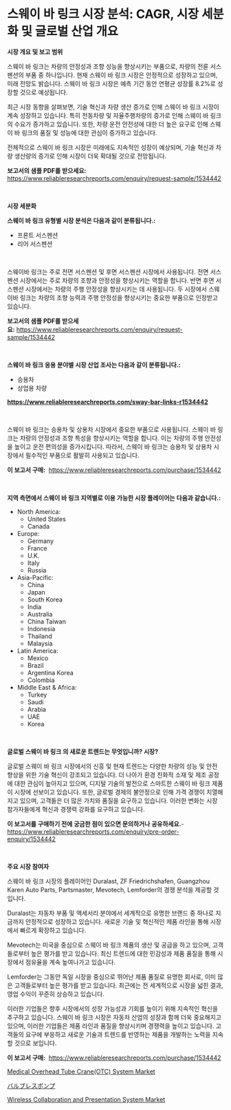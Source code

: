 <p><h1>스웨이 바 링크 시장 분석: CAGR, 시장 세분화 및 글로벌 산업 개요</h1></p><p><strong>시장 개요 및 보고 범위</strong></p>
<p><p>스웨이 바 링크는 차량의 안정성과 조향 성능을 향상시키는 부품으로, 차량의 전륜 서스펜션의 부품 중 하나입니다. 현재 스웨이 바 링크 시장은 안정적으로 성장하고 있으며, 미래 전망도 밝습니다. 스웨이 바 링크 시장은 예측 기간 동안 연평균 성장률 8.2%로 성장할 것으로 예상됩니다.</p><p>최근 시장 동향을 살펴보면, 기술 혁신과 차량 생산 증가로 인해 스웨이 바 링크 시장이 계속 성장하고 있습니다. 특히 전동차량 및 자율주행차량의 증가로 인해 스웨이 바 링크의 수요가 증가하고 있습니다. 또한, 차량 운전 안전성에 대한 더 높은 요구로 인해 스웨이 바 링크의 품질 및 성능에 대한 관심이 증가하고 있습니다.</p><p>전체적으로 스웨이 바 링크 시장은 미래에도 지속적인 성장이 예상되며, 기술 혁신과 차량 생산량의 증가로 인해 시장이 더욱 확대될 것으로 전망됩니다.</p></p>
<p><strong>보고서의 샘플 PDF를 받으세요:</strong> <a href="https://www.reliableresearchreports.com/enquiry/request-sample/1534442">https://www.reliableresearchreports.com/enquiry/request-sample/1534442</a></p>
<p>&nbsp;</p>
<p><strong>시장 세분화</strong></p>
<p><strong>스웨이 바 링크 유형별 시장 분석은 다음과 같이 분류됩니다.:</strong></p>
<p><ul><li>프론트 서스펜션</li><li>리어 서스펜션</li></ul></p>
<p>&nbsp;</p>
<p><p>스웨이바 링크는 주로 전면 서스펜션 및 후면 서스펜션 시장에서 사용됩니다. 전면 서스펜션 시장에서는 주로 차량의 조향과 안정성을 향상시키는 역할을 합니다. 반면 후면 서스펜션 시장에서는 차량의 주행 안정성을 향상시키는 데 사용됩니다. 두 시장에서 스웨이바 링크는 차량의 조향 능력과 주행 안정성을 향상시키는 중요한 부품으로 인정받고 있습니다.</p></p>
<p><strong>보고서의 샘플 PDF를 받으세요:</strong>&nbsp;<a href="https://www.reliableresearchreports.com/enquiry/request-sample/1534442">https://www.reliableresearchreports.com/enquiry/request-sample/1534442</a></p>
<p>&nbsp;</p>
<p><strong> 스웨이 바 링크 응용 분야별 시장 산업 조사는 다음과 같이 분류됩니다.:</strong></p>
<p><ul><li>승용차</li><li>상업용 차량</li></ul></p>
<p><strong><a href="https://www.reliableresearchreports.com/sway-bar-links-r1534442">https://www.reliableresearchreports.com/sway-bar-links-r1534442</a></strong></p>
<p>&nbsp;</p>
<p><p>스웨이 바 링크는 승용차 및 상용차 시장에서 중요한 부품으로 사용됩니다. 스웨이 바 링크는 차량의 안정성과 조향 특성을 향상시키는 역할을 합니다. 이는 차량의 주행 안전성을 높이고 운전 편의성을 증가시킵니다. 따라서, 스웨이 바 링크는 승용차 및 상용차 시장에서 필수적인 부품으로 활발히 사용되고 있습니다.</p></p>
<p><strong>이 보고서 구매:</strong>&nbsp; <a href="https://www.reliableresearchreports.com/purchase/1534442">https://www.reliableresearchreports.com/purchase/1534442</a></p>
<p>&nbsp;</p>
<p><strong>지역 측면에서 스웨이 바 링크 지역별로 이용 가능한 시장 플레이어는 다음과 같습니다.:</strong></p>
<p><ul>
    <li>
        North America:
        <ul>
            <li>United States</li>
            <li>Canada</li>
        </ul>
    </li>
    <li>
        Europe:
        <ul>
            <li>Germany</li>
            <li>France</li>
            <li>U.K.</li>
            <li>Italy</li>
            <li>Russia</li>
        </ul>
    </li>
    <li>
        Asia-Pacific:
        <ul>
            <li>China</li>
            <li>Japan</li>
            <li>South Korea</li>
            <li>India</li>
            <li>Australia</li>
            <li>China Taiwan</li>
            <li>Indonesia</li>
            <li>Thailand</li>
            <li>Malaysia</li>
        </ul>
    </li>
    <li>
        Latin America:
        <ul>
            <li>Mexico</li>
            <li>Brazil</li>
            <li>Argentina Korea</li>
            <li>Colombia</li>
        </ul>
    </li>
    <li>
        Middle East & Africa:
        <ul>
            <li>Turkey</li>
            <li>Saudi</li>
            <li>Arabia</li>
            <li>UAE</li>
            <li>Korea</li>
        </ul>
    </li>
    </ul></p>
<p>&nbsp;</p>
<p><strong>글로벌 스웨이 바 링크 의 새로운 트렌드는 무엇입니까? 시장?</strong></p>
<p><p>글로벌 스웨이 바 링크 시장에서의 신흥 및 현재 트렌드는 다양한 차량의 성능 및 안전 향상을 위한 기술 혁신이 강조되고 있습니다. 더 나아가 환경 친화적 소재 및 제조 공정에 대한 관심이 높아지고 있으며, 디지털 기술의 발전으로 스마트한 스웨이 바 링크 제품이 시장에 선보이고 있습니다. 또한, 글로벌 경제의 불안정으로 인해 가격 경쟁이 치열해지고 있으며, 고객들은 더 많은 가치와 품질을 요구하고 있습니다. 이러한 변화는 시장 참가자들에게 혁신과 경쟁력 강화를 요구하고 있습니다.</p></p>
<p><strong>이 보고서를 구매하기 전에 궁금한 점이 있으면 문의하거나 공유하세요.</strong>- <a href="https://www.reliableresearchreports.com/enquiry/pre-order-enquiry/1534442">https://www.reliableresearchreports.com/enquiry/pre-order-enquiry/1534442</a></p>
<p>&nbsp;</p>
<p><strong>주요 시장 참여자</strong></p>
<p><p>스웨이 바 링크 시장의 플레이어인 Duralast, ZF Friedrichshafen, Guangzhou Karen Auto Parts, Partsmaster, Mevotech, Lemforder의 경쟁 분석을 제공할 것입니다. </p><p>Duralast는 자동차 부품 및 액세서리 분야에서 세계적으로 유명한 브랜드 중 하나로 지금까지 안정적으로 성장하고 있습니다. 새로운 기술 및 혁신적인 제품 라인을 통해 시장에서 빠르게 확장하고 있습니다. </p><p>Mevotech는 미국을 중심으로 스웨이 바 링크 제품의 생산 및 공급을 하고 있으며, 고객들로부터 높은 평가를 받고 있습니다. 최신 트렌드에 대한 민감성과 제품 품질을 통해 시장에서 점유율을 계속 높여나가고 있습니다. </p><p>Lemforder는 그동안 독일 시장을 중심으로 뛰어난 제품 품질로 유명한 회사로, 이미 많은 고객들로부터 높은 평가를 받고 있습니다. 최근에는 전 세계적으로 시장을 넓힌 결과, 영업 수익이 꾸준히 상승하고 있습니다.</p><p>이러한 기업들은 향후 시장에서의 성장 가능성과 기회를 높이기 위해 지속적인 혁신을 추구하고 있습니다. 스웨이 바 링크 시장은 자동차 산업의 성장과 함께 더욱 중요해지고 있으며, 이러한 기업들은 제품 라인과 품질을 향상시키며 경쟁력을 높이고 있습니다.  고객들의 요구에 부응하고 새로운 기술과 트렌드를 반영하는 제품을 개발하는 노력을 지속할 것으로 보입니다.</p></p>
<p><strong>이 보고서 구매:</strong>&nbsp;&nbsp;<a href="https://www.reliableresearchreports.com/purchase/1534442">https://www.reliableresearchreports.com/purchase/1534442</a></p>
<p><p><a href="https://www.linkedin.com/pulse/medical-overhead-tube-craneotc-system-market-size-focuses-dynamics-rduye?trackingId=hpMMJOjvtR3iVaEQXhYdrw%3D%3D">Medical Overhead Tube Crane(OTC) System Market</a></p><p><a href="https://github.com/zoetazuur/Market-Research-Report-List-1/blob/main/406262719693.md">バルブレスポンプ</a></p><p><a href="https://www.linkedin.com/pulse/global-wireless-collaboration-presentation-system-market-gs8xe?trackingId=vOVPXUJby3BcvSOB68i61Q%3D%3D">Wireless Collaboration and Presentation System Market</a></p></p>